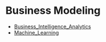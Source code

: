Business Modeling
===

-   [Business_Intelligence_Analytics](/Business%20Modeling/Business_Intelligence_Analytics.md)
-   [Machine_Learning](Machine_Learning.md)